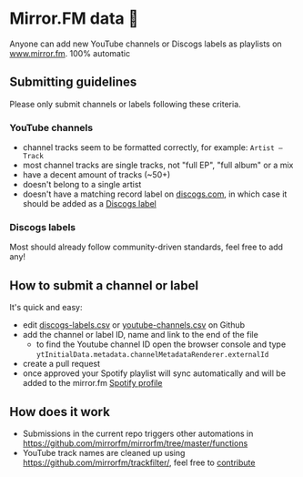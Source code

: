 # Mirror.FM data 🎵

Anyone can add new YouTube channels or Discogs labels as playlists on www.mirror.fm. 100% automatic

## Submitting guidelines

Please only submit channels or labels following these criteria.

### YouTube channels

 - channel tracks seem to be formatted correctly, for example: `Artist – Track`
 - most channel tracks are single tracks, not "full EP", "full album" or a mix
 - have a decent amount of tracks (~50+) 
 - doesn't belong to a single artist
 - doesn't have a matching record label on [discogs.com](https://www.discogs.com/search/?type=label), in which case it should be added as a [Discogs label](https://github.com/mirrorfm/data#discogs-labels)

### Discogs labels

Most should already follow community-driven standards, feel free to add any!

## How to submit a channel or label 

It's quick and easy:

 - edit [discogs-labels.csv](https://github.com/mirrorfm/data/blob/master/discogs-labels.csv) or [youtube-channels.csv](https://github.com/mirrorfm/data/blob/master/youtube-channels.csv) on Github
 - add the channel or label ID, name and link to the end of the file
   - to find the Youtube channel ID open the browser console and type `ytInitialData.metadata.channelMetadataRenderer.externalId`
 - create a pull request
 - once approved your Spotify playlist will sync automatically and will be added to the mirror.fm [Spotify profile](https://open.spotify.com/user/xlqeojt6n7on0j7coh9go8ifd?si=StuR-GbuTeCJUSNzHKN5gg)

## How does it work

 - Submissions in the current repo triggers other automations in https://github.com/mirrorfm/mirrorfm/tree/master/functions
 - YouTube track names are cleaned up using https://github.com/mirrorfm/trackfilter/, feel free to [contribute](https://github.com/mirrorfm/trackfilter/blob/master/tests/test_trackfilter.py#L11)
